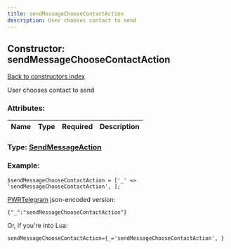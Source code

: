 ```yaml
---
title: sendMessageChooseContactAction
description: User chooses contact to send
---
```

## Constructor: sendMessageChooseContactAction  
[Back to constructors index](index.md)



User chooses contact to send

### Attributes:

| Name     |    Type       | Required | Description |
|----------|:-------------:|:--------:|------------:|



### Type: [SendMessageAction](../types/SendMessageAction.md)


### Example:

```
$sendMessageChooseContactAction = ['_' => 'sendMessageChooseContactAction', ];
```  

[PWRTelegram](https://pwrtelegram.xyz) json-encoded version:

```
{"_":"sendMessageChooseContactAction"}
```


Or, if you're into Lua:  


```
sendMessageChooseContactAction={_='sendMessageChooseContactAction', }

```


